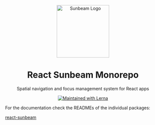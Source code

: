 <div align="center">
<div align="center"><img src="https://user-images.githubusercontent.com/1524432/66853526-c8c8d200-ef7f-11e9-8fcf-65da77392158.png" width="170" height="170" alt="Sunbeam Logo"/></div>
<h1 align="center">React Sunbeam Monorepo</h1>
<p>
    Spatial navigation and focus management system for React apps
</p>
<p align="center">
    <a href="https://lerna.js.org/"><img src="https://img.shields.io/badge/maintained%20with-lerna-cc00ff.svg" alt="Maintained with Lerna"></a>
</p>
</div>

For the documentation check the READMEs of the individual packages:

[react-sunbeam](packages/react-sunbeam/README.md)
